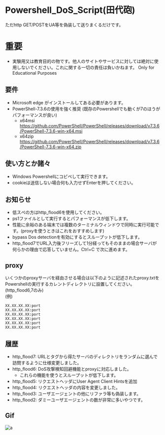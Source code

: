
# Powershell_DoS_Script(田代砲)


ただhttp GET/POSTをUA等を偽装して送りまくるだけです。


# 重要

- 実験用又は教育目的の物です。他人のサイトやサービスに対しては絶対に使用しないでください。これに関する一切の責任は負いかねます。 Only for Educational Purposes

## 要件
- Microsoft edge がインストールしてある必要があります。
- PowerShell-7.3.6の使用を強く推奨 (既存のPowershellでも動くが7のほうがパフォーマンスが良い)
  - x64msi https://github.com/PowerShell/PowerShell/releases/download/v7.3.6/PowerShell-7.3.6-win-x64.msi
  - x64zip https://github.com/PowerShell/PowerShell/releases/download/v7.3.6/PowerShell-7.3.6-win-x64.zip


## 使い方とか諸々

- Windows Powershellにコピペして実行できます。
- cookieは送信しない場合何も入力せずEnterを押してください。


## お知らせ

- 低スぺの方はhttp_flood6を使用してください。
- ps1ファイルとして実行するとパフォーマンスが低下します。
- 性能に余裕のある端末では複数のターミナルウィンドウで同時に実行可能です。(proxyを使うときはこれをおすすめします)
- bypass Dos detectionを有効にするとスループットが低下します。
- http_flood7でURL入力後フリーズして1分経ってもそのままの場合サーバが何らかの理由で応答していません。Ctrl+C で次に進めます。


## proxy
いくつかのproxyサーバを経由させる場合は以下のように記述されたproxy.txtをPowershellの実行するカレントディレクトリに設置してください。(http_flood6,7のみ)  
(例) 
```
XX.XX.XX.XX:port
XX.XX.XX.XX:port
XX.XX.XX.XX:port
XX.XX.XX.XX:port
XX.XX.XX.XX:port
XX.XX.XX.XX:port
```


## 履歴
- http_flood7: URLと<href>タグから得たサーバのディレクトリをランダムに選んで訪問するように仕様変更しました。
- http_flood6: DoS攻撃検知回避機能とproxyに対応しました。
  - これらの機能を使うとスループットが低下します。
- http_flood5: リクエストヘッダにUser Agent Client Hintsを追加
- http_flood4: リクエストヘッダの内容を変更しました。
- http_flood3: ユーザエージェントの他にリファラ等も偽装します。
- http_flood2: ダミーユーザエージェントの数が非常に多いやつです。
## Gif
![a](https://github.com/rifurekusyon/Powershell_DoS_Script/assets/108679694/5449735b-7366-40e0-bf89-fd864494f9ad)
